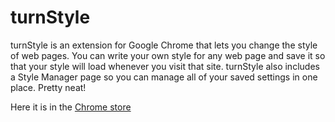 # turnStyle

turnStyle is an extension for Google Chrome that lets you change the style of web pages. You can write your own style for any web page and save it so that your style will load whenever you visit that site. turnStyle also includes a Style Manager page so you can manage all of your saved settings in one place. Pretty neat!

Here it is in the [Chrome store](https://chrome.google.com/webstore/detail/turnstyle/mcclmlgcklibbacamgggjlllfcpodaij)
